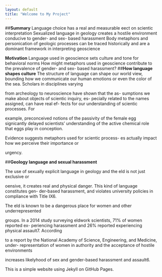 ```yaml
---
layout: default
title: "Welcome to My Project"
---
```


##**Summary**
Language choice has a real and measurable eect on scientic interpretation
Sexualized language in geology creates a hostile environment conducive to
gender- and sex- based harassment
Body metaphors and personication of geologic processes can be traced
historically and are a dominant framework in interpreting geoscience

**Motivation**
Language used in geoscience sets culture and tone for behavioral norms
How might metaphors used in geoscience contribute to the prevalence of
gender- and sex- based harassment?
##**How language shapes culture**
The structure of language can shape our world view,
bounding how we communicate our human emotions or
even the color of the sea. Scholars in disciplines varying

from archeology to neuroscience have shown that the as-
sumptions we make about objects of scientic inquiry, es-
pecially related to the names assigned, can have real ef-
fects for our understanding of scientic processes. For

example, preconceived notions of the passivity of the
female egg signicantly delayed scientists’ understanding
of the active chemical role that eggs play in conception.

Evidence suggests metaphors used for scientic process-
es actually impact how we perceive their importance or

urgency.

##**Geology language and sexual harassment**

The use of sexually explicit language in geology and the eld is not just exclusive or

oensive, it creates real and physical danger. This kind of language constitutes gen-
der-based harassment, and violates university policies in compliance with Title IX6.

The eld is known to be a dangerous place for women and other underrepresented

groups. In a 2014 study surveying eldwork scientists, 71% of women reported ex-
periencing harassment and 26% reported experiencing physical assault7. According

to a report by the National Academy of Science, Engineering, and Medicine, under-
representation of women in authority and the acceptance of hostile environments

increases likelyhood of sex and gender-based harassment and assault6.

This is a simple website using Jekyll on GitHub Pages.
